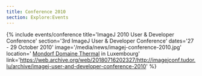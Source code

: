 ```yaml
---
title: Conference 2010
section: Explore:Events
---
```


{% include events/conference title='ImageJ 2010 User & Developer Conference' section='3rd ImageJ User & Developer Conference' dates='27 - 29 October 2010' image='/media/news/imagej-conference-2010.jpg' location=' [Mondorf Domaine Thermal](http://www.mondorf.lu/en) in Luxembourg' link='https://web.archive.org/web/20180716202327/http://imagejconf.tudor.lu/archive/imagej-user-and-developer-conference-2010' %}
